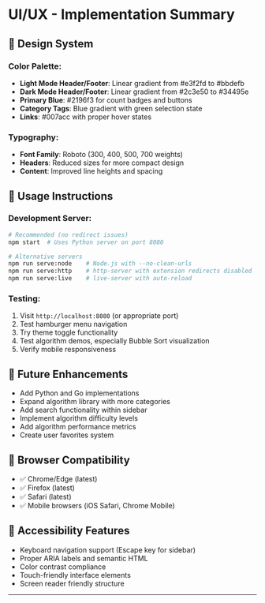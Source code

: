 # UI/UX - Implementation Summary

## 🎨 Design System

### Color Palette:
- **Light Mode Header/Footer**: Linear gradient from #e3f2fd to #bbdefb
- **Dark Mode Header/Footer**: Linear gradient from #2c3e50 to #34495e
- **Primary Blue**: #2196f3 for count badges and buttons
- **Category Tags**: Blue gradient with green selection state
- **Links**: #007acc with proper hover states

### Typography:
- **Font Family**: Roboto (300, 400, 500, 700 weights)
- **Headers**: Reduced sizes for more compact design
- **Content**: Improved line heights and spacing

## 🚀 Usage Instructions

### Development Server:
```bash
# Recommended (no redirect issues)
npm start  # Uses Python server on port 8080

# Alternative servers
npm run serve:node    # Node.js with --no-clean-urls
npm run serve:http    # http-server with extension redirects disabled
npm run serve:live    # live-server with auto-reload
```

### Testing:
1. Visit `http://localhost:8080` (or appropriate port)
2. Test hamburger menu navigation
3. Try theme toggle functionality
4. Test algorithm demos, especially Bubble Sort visualization
5. Verify mobile responsiveness

## 🔄 Future Enhancements
- Add Python and Go implementations
- Expand algorithm library with more categories
- Add search functionality within sidebar
- Implement algorithm difficulty levels
- Add algorithm performance metrics
- Create user favorites system

## 📱 Browser Compatibility
- ✅ Chrome/Edge (latest)
- ✅ Firefox (latest)  
- ✅ Safari (latest)
- ✅ Mobile browsers (iOS Safari, Chrome Mobile)

## 🎯 Accessibility Features
- Keyboard navigation support (Escape key for sidebar)
- Proper ARIA labels and semantic HTML
- Color contrast compliance
- Touch-friendly interface elements
- Screen reader friendly structure

---
